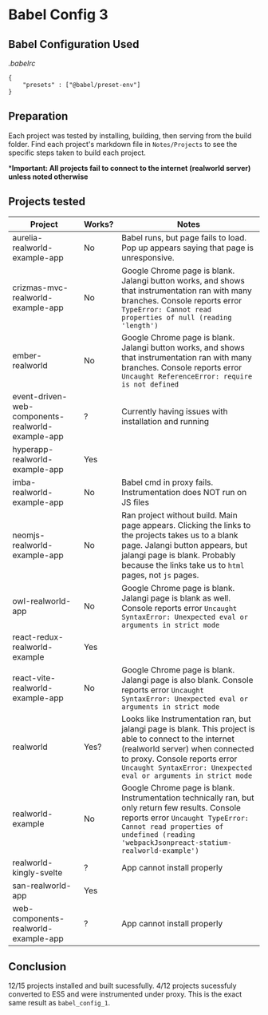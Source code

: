 # Babel Config 3

## Babel Configuration Used
*.babelrc*
```
{
	"presets" : ["@babel/preset-env"]
}
```

## Preparation
Each project was tested by installing, building, then serving from the build folder. Find each project's markdown file in `Notes/Projects` to see the specific steps taken to build each project.

***Important: All projects fail to connect to the internet (realworld server) unless noted otherwise**

## Projects tested
Project | Works? | Notes
---|---|---
aurelia-realworld-example-app | No | Babel runs, but page fails to load. Pop up appears saying that page is unresponsive.
crizmas-mvc-realworld-example-app | No | Google Chrome page is blank. Jalangi button works, and shows that instrumentation ran with many branches. Console reports error `TypeError: Cannot read properties of null (reading 'length')`
ember-realworld | No | Google Chrome page is blank. Jalangi button works, and shows that instrumentation ran with many branches. Console reports error `Uncaught ReferenceError: require is not defined`
event-driven-web-components-realworld-example-app | ? | Currently having issues with installation and running
hyperapp-realworld-example-app | Yes | 
imba-realworld-example-app | No | Babel cmd in proxy fails. Instrumentation does NOT run on JS files
neomjs-realworld-example-app | No | Ran project without build. Main page appears. Clicking the links to the projects takes us to a blank page. Jalangi button appears, but jalangi page is blank. Probably because the links take us to `html` pages, not `js` pages.
owl-realworld-app | No | Google Chrome page is blank. Jalangi page is blank as well. Console reports error `Uncaught SyntaxError: Unexpected eval or arguments in strict mode`
react-redux-realworld-example | Yes | 
react-vite-realworld-example-app | No | Google Chrome page is blank. Jalangi page is also blank. Console reports error `Uncaught SyntaxError: Unexpected eval or arguments in strict mode`
realworld | Yes? | Looks like Instrumentation ran, but jalangi page is blank. This project is able to connect to the internet (realworld server) when connected to proxy. Console reports error `Uncaught SyntaxError: Unexpected eval or arguments in strict mode`
realworld-example | No | Google Chrome page is blank. Instrumentation technically ran, but only return few results. Console reports error `Uncaught TypeError: Cannot read properties of undefined (reading 'webpackJsonpreact-statium-realworld-example')`
realworld-kingly-svelte | ? | App cannot install properly
san-realworld-app | Yes | 
web-components-realworld-example-app | ? | App cannot install properly

## Conclusion
12/15 projects installed and built sucessfully. 4/12 projects sucessfuly converted to ES5 and were instrumented under proxy. This is the exact same result as `babel_config_1`.